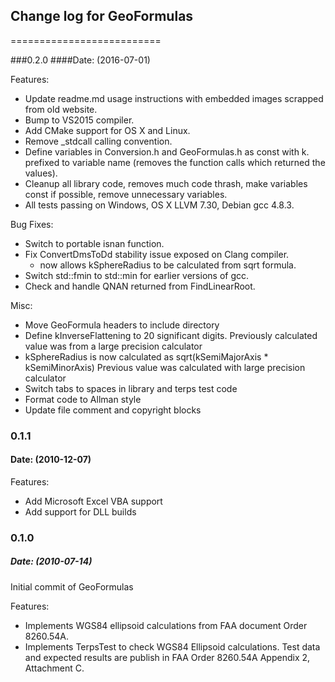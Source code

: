## Change log for GeoFormulas

==========================

###0.2.0
####Date: (2016-07-01)

Features:
  - Update readme.md usage instructions with embedded images scrapped from
    old website.
  - Bump to VS2015 compiler.
  - Add CMake support for OS X and Linux.
  - Remove _stdcall calling convention.
  - Define variables in Conversion.h and GeoFormulas.h as const with k.
    prefixed to variable name (removes the function calls which returned
    the values).
  - Cleanup all library code, removes much code thrash, make variables const
    if possible, remove unnecessary variables.
  - All tests passing on Windows, OS X LLVM 7.30, Debian gcc 4.8.3.

Bug Fixes:
  - Switch to portable isnan function.
  - Fix ConvertDmsToDd stability issue exposed on Clang compiler.
    - now allows kSphereRadius to be calculated from sqrt formula.
  - Switch std::fmin to std::min for earlier versions of gcc.
  - Check and handle QNAN returned from FindLinearRoot.

Misc:
  - Move GeoFormula headers to include directory
  - Define kInverseFlattening to 20 significant digits. Previously calculated
    value was from a large precision calculator
  - kSphereRadius is now calculated as sqrt(kSemiMajorAxis * kSemiMinorAxis)
    Previous value was calculated with large precision calculator
  - Switch tabs to spaces in library and terps test code
  - Format code to Allman style
  - Update file comment and copyright blocks

### 0.1.1
#### Date: (2010-12-07)

Features:
  - Add Microsoft Excel VBA support
  - Add support for DLL builds

### 0.1.0
##### Date: (2010-07-14)

Initial commit of GeoFormulas

Features:
  - Implements WGS84 ellipsoid calculations from FAA document Order 8260.54A.
  - Implements TerpsTest to check WGS84 Ellipsoid calculations. Test data and
    expected results are publish in FAA Order 8260.54A Appendix 2,
    Attachment C.





